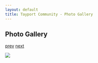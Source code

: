 ```yaml
---
layout: default
title: Tayport Community - Photo Gallery
---
```

## Photo Gallery

[prev](http://tayport.org.uk/photo/209) [next](http://tayport.org.uk/photo/211)

![ ](http://tayport.org.uk/media/210.jpg " ")

